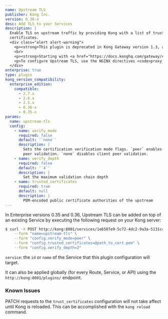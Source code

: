 ```yaml
---
name: Upstream TLS
publisher: Kong Inc.
version: 0.36-x
desc: Add TLS to your Services
description: |
  Enable TLS on upstream traffic by providing Kong with a list of trusted
  certificates.
  <div class="alert alert-warning">
    <p><strong>This plugin is deprecated in Kong Gateway version 1.3, and removed in version 1.5.</strong></p>
    <br>
    <p><strong>Starting with <a href="https://docs.konghq.com/gateway/changelog/#changes-2">Kong 1.3.0.0</a>:</strong></p>
    <p>To configure Upstream TLS, use the NGINX directives <code>proxy_ssl_trusted_certificate</code>, <code>proxy_ssl_verify</code>, and <code>proxy_ssl_verify_depth</code> instead of the Upstream TLS plugin. Instructions on how to inject NGINX directives to Kong can be found <a href="https://docs.konghq.com/2.1.x/configuration/#injecting-nginx-directives">here</a>. This plugin is <strong>only functional for Kong Gateway versions 0.35 and 0.36</strong>.</p>
  </div>
enterprise: true
type: plugin
kong_version_compatibility:
  enterprise_edition:
    compatible:
      - 2.7.x
      - 2.6.x
      - 2.5.x
      - 0.36-x
      - 0.35-x
params:
  name: upstream-tls
  config:
    - name: verify_mode
      required: false
      default: '`none`'
      description: |
        Sets the certification verification mode flags. `peer` enables client
        peer validation. `none` disables client peer validation.
    - name: verify_depth
      required: false
      default: '`4`'
      description: |
        Set the maximum validation chain depth
    - name: trusted_certificates
      required: true
      default: null
      description: |
        PEM-encoded public certificate authorities of the upstream
---
```


In Enterprise versions 0.35 and 0.36, Upstream TLS can be added on top of an existing Service by executing the
following request on your Kong server:

```bash
$ curl -X POST http://kong:8001/services/1e6507e9-5c72-4dc2-9a3a-5131c4c5bea6/plugins \
    --form "name=upstream-tls" \
    --form "config.verify_mode=peer" \
    --form "config.trusted_certificates=@path_to_cert.pem" \
    --form "config.verify_depth=2"
```

`service`: the `id` or `name` of the Service that this plugin configuration will target.

It can also be applied globally (for every Route, Service, or API) using the
`http://kong:8001/plugins/` endpoint.

### Known Issues

PATCH requests to the `trust_certificates` configuration will not take affect until Kong is reloaded. This can be accomplished with the `kong reload` command.
